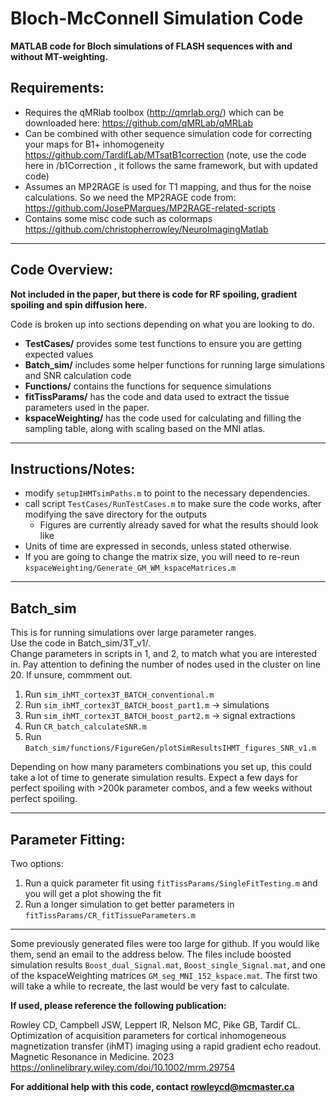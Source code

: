 # Bloch-McConnell Simulation Code

**MATLAB code for Bloch simulations of FLASH sequences with and without MT-weighting.**

## Requirements:

- Requires the qMRlab toolbox (http://qmrlab.org/) which can be downloaded here: https://github.com/qMRLab/qMRLab
- Can be combined with other sequence simulation code for correcting your maps for B1+ inhomogeneity https://github.com/TardifLab/MTsatB1correction (note, use the code here in /b1Correction , it follows the same framework, but with updated code)
- Assumes an MP2RAGE is used for T1 mapping, and thus for the noise calculations. So we need the MP2RAGE code from: https://github.com/JosePMarques/MP2RAGE-related-scripts
- Contains some misc code such as colormaps https://github.com/christopherrowley/NeuroImagingMatlab

***

## Code Overview:

**Not included in the paper, but there is code for RF spoiling, gradient spoiling and spin diffusion here.**

Code is broken up into sections depending on what you are looking to do. 

- **TestCases/** provides some test functions to ensure you are getting expected values
- **Batch_sim/** includes some helper functions for running large simulations and SNR calculation code
- **Functions/** contains the functions for sequence simulations
- **fitTissParams/** has the code and data used to extract the tissue parameters used in the paper.
- **kspaceWeighting/** has the code used for calculating and filling the sampling table, along with scaling based on the MNI atlas.


***


## Instructions/Notes:

- modify `setupIHMTsimPaths.m` to point to the necessary dependencies. 
- call script `TestCases/RunTestCases.m` to make sure the code works, after modifying the save directory for the outputs 
    - Figures are currently already saved for what the results should look like
- Units of time are expressed in seconds, unless stated otherwise.
- If you are going to change the matrix size, you will need to re-reun `kspaceWeighting/Generate_GM_WM_kspaceMatrices.m`

***

## Batch_sim

This is for running simulations over large parameter ranges.  
Use the code in Batch_sim/3T_v1/.  
Change parameters in scripts in 1, and 2, to match what you are interested in. Pay attention to defining the number of nodes used in the cluster on line 20. If unsure, commment out.

1. Run `sim_ihMT_cortex3T_BATCH_conventional.m`
2. Run `sim_ihMT_cortex3T_BATCH_boost_part1.m`  -> simulations
3. Run `sim_ihMT_cortex3T_BATCH_boost_part2.m`  -> signal extractions
4. Run `CR_batch_calculateSNR.m`
5. Run `Batch_sim/functions/FigureGen/plotSimResultsIHMT_figures_SNR_v1.m` 

Depending on how many parameters combinations you set up, this could take a lot of time to generate simulation results.
Expect a few days for perfect spoiling with >200k parameter combos, and a few weeks without perfect spoiling.

***

## Parameter Fitting:
Two options:

1. Run a quick parameter fit using `fitTissParams/SingleFitTesting.m` and you will get a plot showing the fit
2. Run a longer simulation to get better parameters in `fitTissParams/CR_fitTissueParameters.m`

***

Some previously generated files were too large for github. If you would like them, send an email to the address below. The files include boosted simulation results `Boost_dual_Signal.mat`,
`Boost_single_Signal.mat`, and one of the kspaceWeighting matrices `GM_seg_MNI_152_kspace.mat`. The first two will take a while to recreate, the last would be very fast to calculate.


**If used, please reference the following publication:**

Rowley CD, Campbell JSW, Leppert IR, Nelson MC, Pike GB, Tardif CL. Optimization of acquisition parameters for cortical inhomogeneous magnetization transfer (ihMT) imaging using a rapid gradient echo readout. Magnetic Resonance in Medicine. 2023  
https://onlinelibrary.wiley.com/doi/10.1002/mrm.29754

**For additional help with this code, contact rowleycd@mcmaster.ca**

